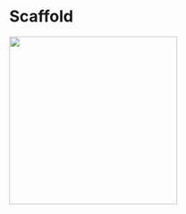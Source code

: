 # Scaffold
<img src="https://user-images.githubusercontent.com/15118915/230448885-a10388da-a5b4-456b-bd69-c48c03d1b5f4.png" width="300">
